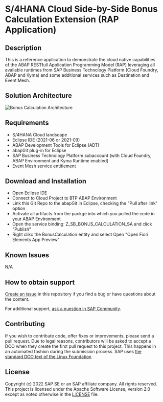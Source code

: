 # S/4HANA Cloud Side-by-Side Bonus Calculation Extension (RAP Application)
<!--- Register repository https://api.reuse.software/register, then add REUSE badge:
[![REUSE status](https://api.reuse.software/badge/github.com/SAP-samples/REPO-NAME)](https://api.reuse.software/info/github.com/SAP-samples/REPO-NAME)
-->

## Description
This is a reference application to demonstrate the cloud native capabilities of the ABAP RESTfull Application Programming Model (RAP) leveraging all available runtimes from SAP Business Technology Platform (Cloud Foundry, ABAP and Kyma) and some additional services such as Destination and Event Mesh.

## Solution Architecture
![Bonus Calculation Architecture](https://i.imgur.com/AMuy3M9.jpeg "Bonus Calculation Architecture")

## Requirements
* S/4HANA Cloud landscape
* Eclipse IDE (2021-06 or 2021-09)
* ABAP Development Tools for Eclipse (ADT)
* abapGit plug-in for Eclipse
* SAP Business Technology Platform subaccount (with Cloud Foundry, ABAP Environment and Kyma Runtime enabled)
* Event Mesh service entitlement

## Download and Installation
* Open Eclipse IDE
* Connect to Cloud Project to BTP ABAP Environment
* Link this Git Repo to the abapGit in Eclipse, checking the "Pull after link" option
* Activate all artifacts from the packge into which you pulled the code in your ABAP Environment
* Open the service binding: Z_SB_BONUS_CALCULATION_SA and click "Publish"
* Right clikc the BonusCalculation entity and select Open "Open Fiori Elements App Preview"

## Known Issues
N/A

## How to obtain support
[Create an issue](https://github.com/SAP-samples/btp-abap-cna/issues) in this repository if you find a bug or have questions about the content.
 
For additional support, [ask a question in SAP Community](https://answers.sap.com/questions/ask.html).

## Contributing
If you wish to contribute code, offer fixes or improvements, please send a pull request. Due to legal reasons, contributors will be asked to accept a DCO when they create the first pull request to this project. This happens in an automated fashion during the submission process. SAP uses [the standard DCO text of the Linux Foundation](https://developercertificate.org/).

## License
Copyright (c) 2022 SAP SE or an SAP affiliate company. All rights reserved. This project is licensed under the Apache Software License, version 2.0 except as noted otherwise in the [LICENSE](LICENSES/Apache-2.0.txt) file.
